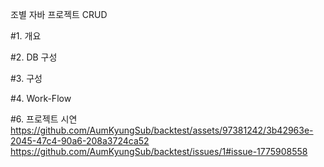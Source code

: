 조별 자바 프로젝트 CRUD

#1. 개요

#2. DB 구성

#3. 구성

#4. Work-Flow

#6. 프로젝트 시연 <br>
https://github.com/AumKyungSub/backtest/assets/97381242/3b42963e-2045-47c4-90a6-208a3724ca52
https://github.com/AumKyungSub/backtest/issues/1#issue-1775908558
